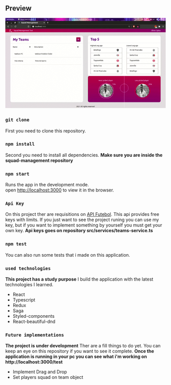 ## Preview

![GIF](https://github.com/Wtheodoro/squad-management/blob/main/public/gif/preview.gif)

### `git clone`
First you need to clone this repository.

### `npm install`
Second you need to install all dependencies.
**Make sure you are inside the squad-management repository**

### `npm start`
Runs the app in the development mode.\
open [http://localhost:3000](http://localhost:3000) to view it in the browser.

### `Api Key`
On this project ther are requisitions on [API Futebol](https://www.api-futebol.com.br/).
This api provides free keys with limits.
If you just want to see the project runing you can use my key, but if you want to implement something by yourself you must get your own key.
**Api keys goes on repository src/services/teams-service.ts**

### `npm test`
You can also run some tests that i made on this application.

### `used technologies`
**This project has a study purpose**
I build the application with the latest technologies I learned.

- React
- Typescript
- Redux
- Saga
- Styled-components
- React-beautiful-dnd

### `Future implementations`
**The project is under development**
Ther are a fill things to do yet.
You can keep an eye on this repository if you want to see it complete.
**Once the application is running in your pc you can see what i'm working on http://localhost:3000/test**

- Implement Drag and Drop
- Set players squad on team object
